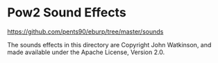 # Pow2 Sound Effects

https://github.com/pents90/eburp/tree/master/sounds

The sounds effects in this directory are Copyright John Watkinson, and made available under the Apache License, Version 2.0.
